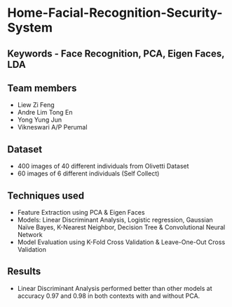 # Home-Facial-Recognition-Security-System
## Keywords - Face Recognition, PCA, Eigen Faces, LDA

## Team members
- Liew Zi Feng
- Andre Lim Tong En
- Yong Yung Jun
- Vikneswari A/P Perumal

## Dataset
- 400 images of 40 different individuals from Olivetti Dataset
- 60 images of 6 different individuals (Self Collect)

## Techniques used
- Feature Extraction using PCA & Eigen Faces
- Models: Linear Discriminant Analysis, Logistic regression, Gaussian Naïve Bayes, K-Nearest Neighbor, Decision Tree & Convolutional Neural Network
- Model Evaluation using K-Fold Cross Validation & Leave-One-Out Cross Validation

## Results
- Linear Discriminant Analysis performed better than other models at accuracy 0.97 and 0.98 in both contexts with and without PCA.
